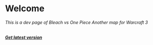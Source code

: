 # Welcome
###### This is a dev page of Bleach vs One Piece Another map for Warcraft 3

###### **[Get latest version](https://github.com/rossoliny/bvo-another/releases)**
